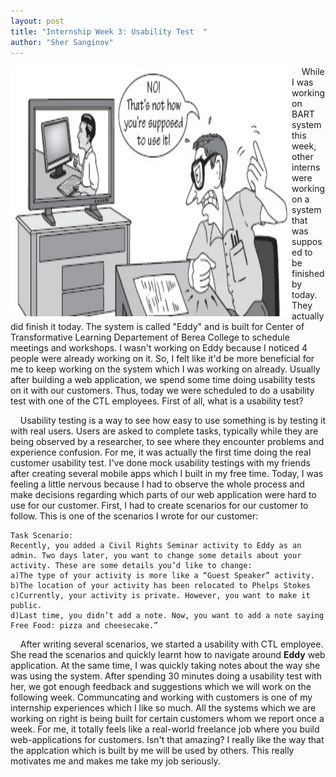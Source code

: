 ```yaml
---
layout: post
title: "Internship Week 3: Usability Test  "
author: "Sher Sanginov"
---
```



<img class="img-responsive" src="/assets/img/intern8.jpg" alt="Drawing" style="width: 450px; height: 400px; display: block; float:left; ">

&nbsp;&nbsp;&nbsp;&nbsp;While I was working on BART system this week, other interns were working on a system that was supposed to be finished by today. They actually did finish it today. The system is called "Eddy" and is built for Center of Transformative Learning Departement of Berea College to schedule meetings and workshops. I wasn't working on Eddy because I noticed 4 people were already working on it. So, I felt like it'd be more beneficial for me to keep working on the system which I was working on already. Usually after building a web application, we spend some time doing usability tests on it with our customers. Thus, today we were scheduled to do a usability test with one of the CTL employees. First of all, what is a usability test? 


&nbsp;&nbsp;&nbsp;&nbsp;Usability testing is a way to see how easy to use something is by testing it with real users. Users are asked to complete tasks, typically while they are being observed by a researcher, to see where they encounter problems and experience confusion. For me, it was actually the first time doing the real customer usability test. I've done mock usability testings with my friends after creating several mobile apps which I built in my free time. Today, I was feeling a little nervous because I had to observe the whole process and make decisions regarding which parts of our web application were hard to use for our customer. First, I had to create scenarios for our customer to follow. This is one of the scenarios I wrote for our customer:
```
Task Scenario: 
Recently, you added a Civil Rights Seminar activity to Eddy as an admin. Two days later, you want to change some details about your activity. These are some details you’d like to change:
a)The type of your activity is more like a “Guest Speaker” activity.
b)The location of your activity has been relocated to Phelps Stokes
c)Currently, your activity is private. However, you want to make it public.
d)Last time, you didn’t add a note. Now, you want to add a note saying Free Food: pizza and cheesecake.”
```
&nbsp;&nbsp;&nbsp;&nbsp;After writing several scenarios, we started a usability with CTL employee. She read the scenarios and quickly learnt how to navigate around **Eddy** web application. At the same time, I was quickly taking notes about the way she was using the system. After spending 30 minutes doing a usability test with her, we got enough feedback and suggestions which we will work on the following week. Communcating and working with customers is one of my internship experiences which I like so much. All the systems which we are working on right is being built for certain customers whom we report once a week. For me, it totally feels like a real-world freelance job where you build web-applications for customers. Isn't that amazing? I really like the way that the applcation which is built by me will be used by others. This really motivates me and makes me take my job seriously. 
